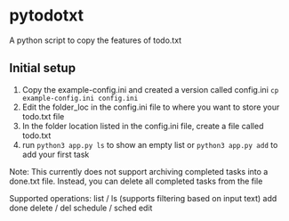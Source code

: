 # pytodotxt
A python script to copy the features of todo.txt

## Initial setup
1. Copy the example-config.ini and created a version called config.ini `cp example-config.ini config.ini`
2. Edit the folder_loc in the config.ini file to where you want to store your todo.txt file
3. In the folder location listed in the config.ini file, create a file called todo.txt
4. run `python3 app.py ls` to show an empty list or `python3 app.py add` to add your first task

Note: This currently does not support archiving completed tasks into a done.txt file. Instead, you can delete all completed tasks from the file

Supported operations:
list / ls (supports filtering based on input text)
add
done
delete / del
schedule / sched
edit
